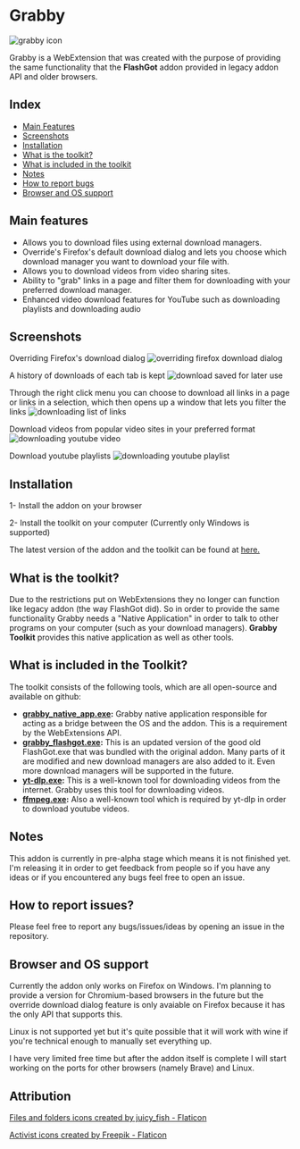 # Grabby

![grabby icon](https://i.imgur.com/ZtRaPDN.png)

Grabby is a WebExtension that was created with the purpose of providing the same functionality that the **FlashGot** addon provided in legacy addon API and older browsers.

## Index
- [Main Features](#main-features)
- [Screenshots](#screenshots)
- [Installation](#installation)
- [What is the toolkit?](#what-is-grabby-toolkit)
- [What is included in the toolkit](#what-is-included-in-the-toolkit)
- [Notes](#notes)
- [How to report bugs](#how-to-report-issues)
- [Browser and OS support](#browser-and-os-support)

## Main features
- Allows you to download files using external download managers.
- Override's Firefox's default download dialog and lets you choose which download manager you want to download your file with.
- Allows you to download videos from video sharing sites.
- Ability to "grab" links in a page and filter them for downloading with your preferred download manager.
- Enhanced video download features for YouTube such as downloading playlists and downloading audio

## Screenshots

Overriding Firefox's download dialog
![overriding firefox download dialog](https://i.imgur.com/8mXoMxe.png)

A history of downloads of each tab is kept
![download saved for later use](https://i.imgur.com/LlPeHEu.png)

Through the right click menu you can choose to download all links in a page or links in a selection, which then opens up a window that lets you filter the links
![downloading list of links](https://i.imgur.com/4HKsws2.png)

Download videos from popular video sites in your preferred format
![downloading youtube video](https://i.imgur.com/6B7ECjv.png)

Download youtube playlists
![downloading youtube playlist](https://i.imgur.com/Bw1xH7E.png)

## Installation
1- Install the addon on your browser

2- Install the toolkit on your computer (Currently only Windows is supported)

The latest version of the addon and the toolkit can be found at [here.](https://github.com/pouriap/Grabby/releases/latest)

## What is the toolkit?
Due to the restrictions put on WebExtensions they no longer can function like legacy addon (the way FlashGot did). So in order to provide the same functionality Grabby needs a "Native Application" in order to talk to other programs on your computer (such as your download managers). **Grabby Toolkit** provides this native application as well as other tools.

## What is included in the Toolkit?
The toolkit consists of the following tools, which are all open-source and available on github:
- **[grabby_native_app.exe](https://github.com/pouriap/Grabby-NativeApp):** Grabby native application responsible for acting as a bridge between the OS and the addon. This is a requirement by the WebExtensions API.
- **[grabby_flashgot.exe](https://github.com/pouriap/Grabby-FlashGot):** This is an updated version of the good old FlashGot.exe that was bundled with the original addon. Many parts of it are modified and new download managers are also added to it. Even more download managers will be supported in the future.
- **[yt-dlp.exe](https://github.com/yt-dlp/yt-dlp):** This is a well-known tool for downloading videos from the internet. Grabby uses this tool for downloading videos.
- **[ffmpeg.exe](https://github.com/FFmpeg/FFmpeg):** Also a well-known tool which is required by yt-dlp in order to download youtube videos.

## Notes
This addon is currently in pre-alpha stage which means it is not finished yet. I'm releasing it in order to get feedback from people so if you have any ideas or if you encountered any bugs feel free to open an issue.

## How to report issues?

Please feel free to report any bugs/issues/ideas by opening an issue in the repository.


## Browser and OS support
Currently the addon only works on Firefox on Windows. I'm planning to provide a version for Chromium-based browsers in the future but the override download dialog feature is only avaiable on Firefox because it has the only API that supports this.

Linux is not supported yet but it's quite possible that it will work with wine if you're technical enough to manually set everything up.

I have very limited free time but after the addon itself is complete I will start working on the ports for other browsers (namely Brave) and Linux.

## Attribution

[Files and folders icons created by juicy_fish - Flaticon](https://www.flaticon.com/free-icons/files-and-folders)

[Activist icons created by Freepik - Flaticon](https://www.flaticon.com/free-icons/activist)

